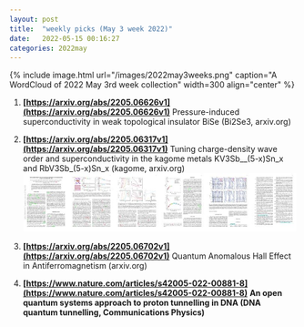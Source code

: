 ```yaml
---
layout: post
title:  "weekly picks (May 3 week 2022)"
date:   2022-05-15 00:16:27
categories: 2022may
---
```


{% include image.html url="/images/2022may3weeks.png" caption="A WordCloud of 2022 May 3rd week collection" width=300 align="center" %}




1. **[https://arxiv.org/abs/2205.06626v1](https://arxiv.org/abs/2205.06626v1)** Pressure-induced superconductivity in weak topological insulator BiSe (Bi2Se3, arxiv.org)

1. **[https://arxiv.org/abs/2205.06317v1](https://arxiv.org/abs/2205.06317v1)** Tuning charge-density wave order and superconductivity in the kagome metals KV3Sb__(5-x)Sn_x and RbV3Sb_(5-x)Sn_x (kagome, arxiv.org) ![](/images/2205.06317v1.pdf.jpg)

1. **[https://arxiv.org/abs/2205.06702v1](https://arxiv.org/abs/2205.06702v1)** Quantum Anomalous Hall Effect in Antiferromagnetism (arxiv.org)


1. **[https://www.nature.com/articles/s42005-022-00881-8](https://www.nature.com/articles/s42005-022-00881-8)** **An open quantum systems approach to proton tunnelling in DNA (DNA quantum tunnelling, Communications Physics)**
